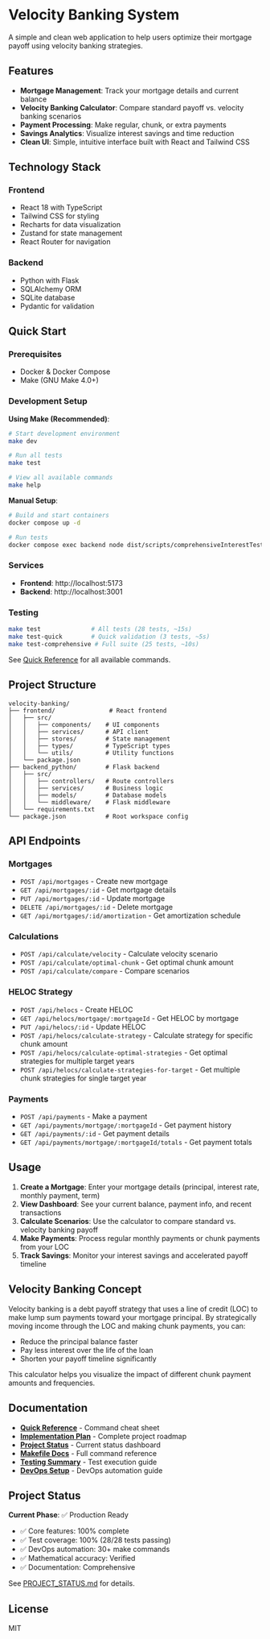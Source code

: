 # Velocity Banking System

A simple and clean web application to help users optimize their mortgage payoff using velocity banking strategies.

## Features

- **Mortgage Management**: Track your mortgage details and current balance
- **Velocity Banking Calculator**: Compare standard payoff vs. velocity banking scenarios
- **Payment Processing**: Make regular, chunk, or extra payments
- **Savings Analytics**: Visualize interest savings and time reduction
- **Clean UI**: Simple, intuitive interface built with React and Tailwind CSS

## Technology Stack

### Frontend
- React 18 with TypeScript
- Tailwind CSS for styling
- Recharts for data visualization
- Zustand for state management
- React Router for navigation

### Backend
- Python with Flask
- SQLAlchemy ORM
- SQLite database
- Pydantic for validation

## Quick Start

### Prerequisites
- Docker & Docker Compose
- Make (GNU Make 4.0+)

### Development Setup

**Using Make (Recommended)**:
```bash
# Start development environment
make dev

# Run all tests
make test

# View all available commands
make help
```

**Manual Setup**:
```bash
# Build and start containers
docker compose up -d

# Run tests
docker compose exec backend node dist/scripts/comprehensiveInterestTests.js
```

### Services
- **Frontend**: http://localhost:5173
- **Backend**: http://localhost:3001

### Testing
```bash
make test              # All tests (28 tests, ~15s)
make test-quick        # Quick validation (3 tests, ~5s)
make test-comprehensive # Full suite (25 tests, ~10s)
```

See [Quick Reference](QUICK_REFERENCE.md) for all available commands.

## Project Structure

```
velocity-banking/
├── frontend/               # React frontend
│   ├── src/
│   │   ├── components/    # UI components
│   │   ├── services/      # API client
│   │   ├── stores/        # State management
│   │   ├── types/         # TypeScript types
│   │   └── utils/         # Utility functions
│   └── package.json
├── backend_python/        # Flask backend
│   ├── src/
│   │   ├── controllers/   # Route controllers
│   │   ├── services/      # Business logic
│   │   ├── models/        # Database models
│   │   └── middleware/    # Flask middleware
│   └── requirements.txt
└── package.json           # Root workspace config
```

## API Endpoints

### Mortgages
- `POST /api/mortgages` - Create new mortgage
- `GET /api/mortgages/:id` - Get mortgage details
- `PUT /api/mortgages/:id` - Update mortgage
- `DELETE /api/mortgages/:id` - Delete mortgage
- `GET /api/mortgages/:id/amortization` - Get amortization schedule

### Calculations
- `POST /api/calculate/velocity` - Calculate velocity scenario
- `POST /api/calculate/optimal-chunk` - Get optimal chunk amount
- `POST /api/calculate/compare` - Compare scenarios

### HELOC Strategy
- `POST /api/helocs` - Create HELOC
- `GET /api/helocs/mortgage/:mortgageId` - Get HELOC by mortgage
- `PUT /api/helocs/:id` - Update HELOC
- `POST /api/helocs/calculate-strategy` - Calculate strategy for specific chunk amount
- `POST /api/helocs/calculate-optimal-strategies` - Get optimal strategies for multiple target years
- `POST /api/helocs/calculate-strategies-for-target` - Get multiple chunk strategies for single target year

### Payments
- `POST /api/payments` - Make a payment
- `GET /api/payments/mortgage/:mortgageId` - Get payment history
- `GET /api/payments/:id` - Get payment details
- `GET /api/payments/mortgage/:mortgageId/totals` - Get payment totals

## Usage

1. **Create a Mortgage**: Enter your mortgage details (principal, interest rate, monthly payment, term)
2. **View Dashboard**: See your current balance, payment info, and recent transactions
3. **Calculate Scenarios**: Use the calculator to compare standard vs. velocity banking payoff
4. **Make Payments**: Process regular monthly payments or chunk payments from your LOC
5. **Track Savings**: Monitor your interest savings and accelerated payoff timeline

## Velocity Banking Concept

Velocity banking is a debt payoff strategy that uses a line of credit (LOC) to make lump sum payments toward your mortgage principal. By strategically moving income through the LOC and making chunk payments, you can:

- Reduce the principal balance faster
- Pay less interest over the life of the loan
- Shorten your payoff timeline significantly

This calculator helps you visualize the impact of different chunk payment amounts and frequencies.

## Documentation

- **[Quick Reference](QUICK_REFERENCE.md)** - Command cheat sheet
- **[Implementation Plan](IMPLEMENTATION_PLAN.md)** - Complete project roadmap
- **[Project Status](PROJECT_STATUS.md)** - Current status dashboard
- **[Makefile Docs](MAKEFILE_DOCUMENTATION.md)** - Full command reference
- **[Testing Summary](backend_python/TESTING_SUMMARY.md)** - Test execution guide
- **[DevOps Setup](DEVOPS_SETUP_COMPLETE.md)** - DevOps automation guide

## Project Status

**Current Phase**: ✅ Production Ready

- ✅ Core features: 100% complete
- ✅ Test coverage: 100% (28/28 tests passing)
- ✅ DevOps automation: 30+ make commands
- ✅ Mathematical accuracy: Verified
- ✅ Documentation: Comprehensive

See [PROJECT_STATUS.md](PROJECT_STATUS.md) for details.

## License

MIT
